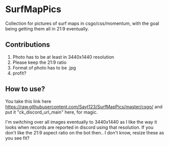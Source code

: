# SurfMapPics
Collection for pictures of surf maps in csgo/css/momentum, with the goal being getting them all in 21:9 eventually.

## Contributions
1. Photo has to be at least in 3440x1440 resolution
2. Please keep the 21:9 ratio
3. Format of photo has to be .jpg
4. profit?

## How to use?
You take this link here https://raw.githubusercontent.com/Sayt123/SurfMapPics/master/csgo/ and put it "ck_discord_url_main" here, for magic. 

I'm switching over all images eventually to 3440x1440 as I like the way it looks when records are reported in discord using that resolution. If you don't like the 21:9 aspect ratio on the bot then.. I don't know, resize these as you see fit? 
